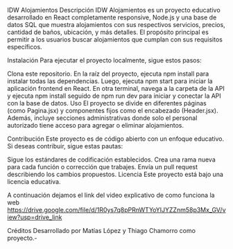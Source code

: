 IDW Alojamientos
Descripción
IDW Alojamientos es un proyecto educativo desarrollado en React completamente responsive, Node.js y una base de datos SQL que muestra alojamientos con sus respectivos servicios, precios, cantidad de baños, ubicación, y más detalles. El propósito principal es permitir a los usuarios buscar alojamientos que cumplan con sus requisitos específicos.

Instalación
Para ejecutar el proyecto localmente, sigue estos pasos:

Clona este repositorio.
En la raíz del proyecto, ejecuta npm install para instalar todas las dependencias.
Luego, ejecuta npm start para iniciar la aplicación frontend en React.
En otra terminal, navega a la carpeta de la API y ejecuta npm install seguido de npm run dev para iniciar y conectar la API con la base de datos.
Uso
El proyecto se divide en diferentes páginas (como Pagina.jsx) y componentes fijos como el encabezado (Header.jsx). Además, incluye secciones administrativas donde solo el personal autorizado tiene acceso para agregar o eliminar alojamientos.

Contribución
Este proyecto es de código abierto con un enfoque educativo. Si deseas contribuir, sigue estas pautas:

Sigue los estándares de codificación establecidos.
Crea una rama nueva para cada función o corrección que trabajes.
Envía un pull request describiendo los cambios propuestos.
Licencia
Este proyecto está bajo una licencia educativa.

A continuación dejamos el link del video explicativo de como funciona la web https://drive.google.com/file/d/1R0ys7q8pPRnWTYoYIJYZZnm58p3Mx_GV/view?usp=drive_link

Créditos
Desarrollado por Matías López y Thiago Chamorro como proyecto.-
